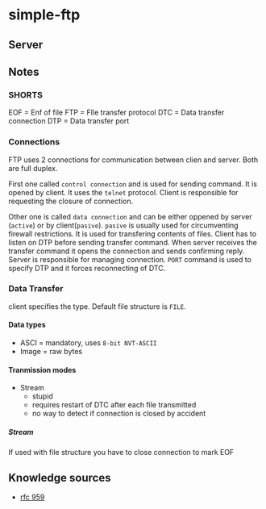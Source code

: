 # simple-ftp

## Server



## Notes

### SHORTS

EOF = Enf of file
FTP = FIle transfer protocol
DTC = Data transfer connection
DTP = Data transfer port

### Connections

FTP uses 2 connections for communication between clien and server.
Both are full duplex.

First one called `control connection` and is used for sending command.
It is opened by client. It uses the `telnet` protocol.
Client is responsible for requesting the closure of connection.

Other one is called `data connection` and can be either oppened by server (`active`) or by client(`pasive`).
`pasive` is usually used for circumventing firewall restrictions.
It is used for transfering contents of files.
Client has to listen on DTP before sending transfer command.
When server receives the transfer command it opens the connection
and sends confirming reply. Server is responsible for managing connection.
 `PORT` command is used to specify DTP and it forces reconnecting of DTC.

### Data Transfer

client specifies the type. Default file structure is `FILE`.

#### Data types

- ASCI = mandatory, uses `8-bit NVT-ASCII`
- Image = raw bytes

#### Tranmission modes

- Stream
  - stupid
  - requires restart of DTC after each file transmitted
  - no way to detect if connection is closed by accident

##### Stream

If used with file structure you have to close connection to mark EOF

## Knowledge sources

- [rfc 959](https://datatracker.ietf.org/doc/html/rfc959)
